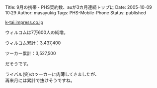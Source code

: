 Title: 9月の携帯・PHS契約数、auが3カ月連続トップに
Date: 2005-10-09 10:29
Author: masayukig
Tags: PHS-Mobile-Phone
Status: published

[k-tai.impress.co.jp](http://k-tai.impress.co.jp/cda/article/news_toppage/25993.html)

ウィルコムは7万600人の純増。

ウィルコム累計：3,437,400

ツーカー累計：3,527,500

だそうです。

ライバル(笑)のツーカーに肉薄してきましたが、  
再来月には累計で抜けそうですね。
